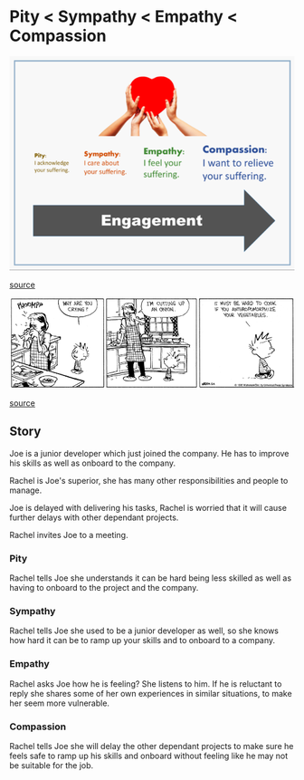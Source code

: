 # Pity < Sympathy < Empathy < Compassion

![Infographic - pity: I ackonowledge your suffering, Sympathy: I care about your suffering, Empathy: I feel your suffering, Compassion: I want to relieve your suffering](./empathy-sympathy-compassion-pity.png)

[source](https://www.psychologytoday.com/us/blog/hide-and-seek/201505/empathy-vs-sympathy)

![Comic: - why are you crying mom? - I'm curring an onion - It must be hard to cook if you anthropomorphize your vegetables](./onion-empathy.png)

[source](https://medium.com/the-polymath-project/the-abcs-of-fake-empathy-fdbe4555acc5)

## Story

Joe is a junior developer which just joined the company. He has to improve his skills as well as onboard to the company.

Rachel is Joe's superior, she has many other responsibilities and people to manage.

Joe is delayed with delivering his tasks, Rachel is worried that it will cause further delays with other dependant projects.

Rachel invites Joe to a meeting. 

### Pity

Rachel tells Joe she understands it can be hard being less skilled as well as having to onboard to the project and the company.

### Sympathy

Rachel tells Joe she used to be a junior developer as well, so she knows how hard it can be to ramp up your skills and to onboard to a company.

### Empathy

Rachel asks Joe how he is feeling? She listens to him. If he is reluctant to reply she shares some of her own experiences in similar situations, to make her seem more vulnerable.

### Compassion

Rachel tells Joe she will delay the other dependant projects to make sure he feels safe to ramp up his skills and onboard without feeling like he may not be suitable for the job.
